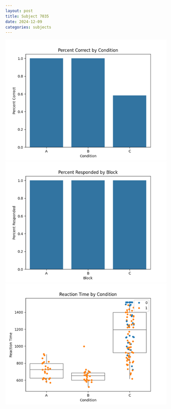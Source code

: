 ```yaml
---
layout: post
title: Subject 7035
date: 2024-12-09
categories: subjects
---
```


![](data/7035/run-7/7035_ATS_percent_correct.png)
![](data/7035/run-7/7035_ATS_percent_responded.png)
![](data/7035/run-7/7035_ATS_rt.png)

